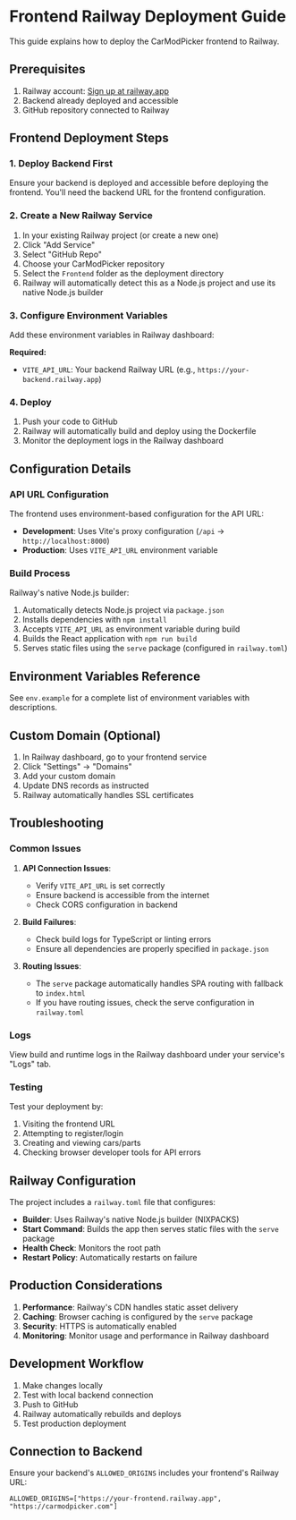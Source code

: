 # Frontend Railway Deployment Guide

This guide explains how to deploy the CarModPicker frontend to Railway.

## Prerequisites

1. Railway account: [Sign up at railway.app](https://railway.app)
2. Backend already deployed and accessible
3. GitHub repository connected to Railway

## Frontend Deployment Steps

### 1. Deploy Backend First

Ensure your backend is deployed and accessible before deploying the frontend. You'll need the backend URL for the frontend configuration.

### 2. Create a New Railway Service

1. In your existing Railway project (or create a new one)
2. Click "Add Service"
3. Select "GitHub Repo"
4. Choose your CarModPicker repository
5. Select the `Frontend` folder as the deployment directory
6. Railway will automatically detect this as a Node.js project and use its native Node.js builder

### 3. Configure Environment Variables

Add these environment variables in Railway dashboard:

**Required:**

- `VITE_API_URL`: Your backend Railway URL (e.g., `https://your-backend.railway.app`)

### 4. Deploy

1. Push your code to GitHub
2. Railway will automatically build and deploy using the Dockerfile
3. Monitor the deployment logs in the Railway dashboard

## Configuration Details

### API URL Configuration

The frontend uses environment-based configuration for the API URL:

- **Development**: Uses Vite's proxy configuration (`/api` → `http://localhost:8000`)
- **Production**: Uses `VITE_API_URL` environment variable

### Build Process

Railway's native Node.js builder:

1. Automatically detects Node.js project via `package.json`
2. Installs dependencies with `npm install`
3. Accepts `VITE_API_URL` as environment variable during build
4. Builds the React application with `npm run build`
5. Serves static files using the `serve` package (configured in `railway.toml`)

## Environment Variables Reference

See `env.example` for a complete list of environment variables with descriptions.

## Custom Domain (Optional)

1. In Railway dashboard, go to your frontend service
2. Click "Settings" → "Domains"
3. Add your custom domain
4. Update DNS records as instructed
5. Railway automatically handles SSL certificates

## Troubleshooting

### Common Issues

1. **API Connection Issues**:

   - Verify `VITE_API_URL` is set correctly
   - Ensure backend is accessible from the internet
   - Check CORS configuration in backend

2. **Build Failures**:

   - Check build logs for TypeScript or linting errors
   - Ensure all dependencies are properly specified in `package.json`

3. **Routing Issues**:
   - The `serve` package automatically handles SPA routing with fallback to `index.html`
   - If you have routing issues, check the serve configuration in `railway.toml`

### Logs

View build and runtime logs in the Railway dashboard under your service's "Logs" tab.

### Testing

Test your deployment by:

1. Visiting the frontend URL
2. Attempting to register/login
3. Creating and viewing cars/parts
4. Checking browser developer tools for API errors

## Railway Configuration

The project includes a `railway.toml` file that configures:

- **Builder**: Uses Railway's native Node.js builder (NIXPACKS)
- **Start Command**: Builds the app then serves static files with the `serve` package
- **Health Check**: Monitors the root path
- **Restart Policy**: Automatically restarts on failure

## Production Considerations

1. **Performance**: Railway's CDN handles static asset delivery
2. **Caching**: Browser caching is configured by the `serve` package
3. **Security**: HTTPS is automatically enabled
4. **Monitoring**: Monitor usage and performance in Railway dashboard

## Development Workflow

1. Make changes locally
2. Test with local backend connection
3. Push to GitHub
4. Railway automatically rebuilds and deploys
5. Test production deployment

## Connection to Backend

Ensure your backend's `ALLOWED_ORIGINS` includes your frontend's Railway URL:

```
ALLOWED_ORIGINS=["https://your-frontend.railway.app", "https://carmodpicker.com"]
```

